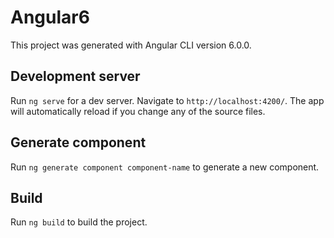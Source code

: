 # Angular6

This project was generated with Angular CLI version 6.0.0.

## Development server

Run `ng serve` for a dev server. Navigate to `http://localhost:4200/`. The app will automatically reload if you change any of the source files.

## Generate component

Run `ng generate component component-name` to generate a new component.

## Build

Run `ng build` to build the project.
